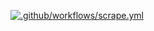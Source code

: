 [![.github/workflows/scrape.yml](https://github.com/sfs-projects/scrape/actions/workflows/scrape.yml/badge.svg?branch=main)](https://github.com/sfs-projects/scrape/actions/workflows/scrape.yml)
